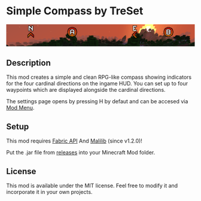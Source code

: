 # Simple Compass by TreSet

![Compass HUD generated by the mod.](https://github.com/Tre5et/simple-compass/blob/main/banner.png)

## Description

This mod creates a simple and clean RPG-like compass showing indicators for the four cardinal directions on the ingame HUD.
You can set up to four waypoints which are displayed alongside the cardinal directions.

The settings page opens by pressing H by defaut and can be accesed via [Mod Menu](https://www.curseforge.com/minecraft/mc-mods/modmenu).

## Setup

This mod requires [Fabric API](https://www.curseforge.com/minecraft/mc-mods/fabric-api) And [Malilib](https://www.curseforge.com/minecraft/mc-mods/malilib) (since v1.2.0)!

Put the .jar file from [releases](https://github.com/Tre5et/simple-compass/releases) into your Minecraft Mod folder.

## License

This mod is available under the MIT license. Feel free to modify it and incorporate it in your own projects.
